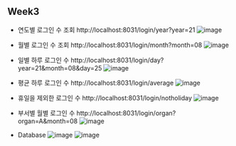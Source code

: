## Week3

+ 연도별 로그인 수 조회
http://localhost:8031/login/year?year=21
![image](https://user-images.githubusercontent.com/65826145/130973688-8a3ab25e-51c5-48cd-8ef8-4725d8bd569e.png)

+ 월별 로그인 수 조회
http://localhost:8031/login/month?month=08
![image](https://user-images.githubusercontent.com/65826145/130973783-b5a98e4b-00ba-428e-8f39-da03ac59654a.png)

+ 일별 하루 로그인 수
http://localhost:8031/login/day?year=21&month=08&day=25
![image](https://user-images.githubusercontent.com/65826145/130973931-df2bec2e-532a-4b19-a59f-3e871d0c08be.png)

+ 평균 하루 로그인 수
http://localhost:8031/login/average
![image](https://user-images.githubusercontent.com/65826145/130974108-9d20600d-1a9e-4c56-8932-d547487a8d51.png)

+ 휴일을 제외한 로그인 수
http://localhost:8031/login/notholiday
![image](https://user-images.githubusercontent.com/65826145/130974238-8ba5a4c8-3975-427b-8a90-31d759b2aec5.png)

+ 부서별 월별 로그인 수
http://localhost:8031/login/organ?organ=A&month=08
![image](https://user-images.githubusercontent.com/65826145/130974333-a37080cd-7337-4e18-ba15-fd1831923d6d.png)

+ Database
 ![image](https://user-images.githubusercontent.com/65826145/130974444-5db533b9-9dbd-47cd-97fc-6db67fd65c03.png)
![image](https://user-images.githubusercontent.com/65826145/130974527-5515540d-3d5b-4aaa-a292-4f157034cc9c.png)

